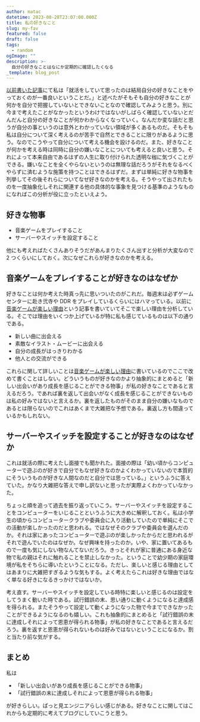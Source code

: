 ```yaml
---
author: matac
datetime: 2023-08-28T23:07:00.000Z
title: 私の好きなこと
slug: my-fav
featured: false
draft: false
tags:
  - random
ogImage: ""
description: >-
  自分の好きなことはなにか定期的に確認したくなる
_template: blog_post
---
```


[以前書いた記事](/posts/job-hunting)にて私は「就活をしていて思ったのは結局自分の好きなことをやっておくのが一番良いということだ。」と述べたがそもそも自分の好きなことが何かを自分で把握していないとできないことなので確認してみようと思う。別に今まで考えたことがなかったというわけではないがしばらく確認していないとだんだんと自分の好きなことが何かわからなくなっていく。なんだか変な話だと思うが自分の事というのは意外とわかっていない領域が多くあるものだ。そもそも私は自分について深く考えるのが苦手で自然とできることに限りがあるように思う。なのでこうやって自分について考える機会を設けるのだ。また、好きなことが何かを考える時は同時に自分の嫌いなことについても考えると良いと思う。それによって本来自由であるはずの人生に取り付けられた透明な枷に気づくことができる。嫌いなことを全くやらないというのは無理な話だろうがそれをなるべくやらずに済むような施策を持つことはできるはずだ。まずは単純に好きな物事を列挙してその後それらについてなぜ好きなのかを考える。そうやって出されたものを一度抽象化しそれに関連する他の具体的な事象を見つける基準のようなものになればこの分析が役に立ったといえよう。

## 好きな物事

- 音楽ゲームをプレイすること
- サーバーやスイッチを設定すること

他にも考えればたくさんありそうだがあんまりたくさん出すと分析が大変なので 2 つくらいにしておく。次になぜこれらが好きなのかを考える。

## 音楽ゲームをプレイすることが好きなのはなぜか

好きなことは何か考えた時真っ先に思いついたのがこれだ。毎週末は必ずゲームセンターに赴き弐寺や DDR をプレイしているくらいにはハマっている。以前に[音楽ゲームが楽しい理由](/posts/why-sound-games-are-so-much-fun)という記事を書いていてそこで楽しい理由を分析している。そこでは理由をいくつか上げているが特に私も感じているものは以下の通りである。

- 新しい曲に出会える
- 素敵なイラスト・ムービーに出会える
- 自分の成長がはっきりわかる
- 他人との交流ができる

これらに関して詳しいことは[音楽ゲームが楽しい理由](/posts/why-sound-games-are-so-much-fun)に書いているのでここで改めて書くことはしない。どういうものが好きなのかより抽象的にまとめると「新しい出会いがあり成長を感じることができる物事」が私の好きなことであると言えるだろう。であれば裏を返して出会いがなく成長を感じることができないものは私の好みではないと言えるか。裏を返したものがそのまま自分の嫌いなものであるとは限らないのでこれはあくまで大雑把な予想である。裏返し方も間違っているかもしれない。

## サーバーやスイッチを設定することが好きなのはなぜか

これは就活の際に考えたし面接でも聞かれた。面接の際は「幼い頃からコンピューターで遊ぶのが好きで自分でもなぜ好きなのかよくわかっていないので本質的にそういうものが好きな人間なのだと自分では思っている。」というふうに答えていた。かなり大雑把な答えで申し訳ないと思ったが実際よくわかっていなかった。

ちょっと順を追って過去を振り返っていこう。サーバーやスイッチを設定することをコンピューターをいじることというふうに大きめに解釈しておく。私は小学生の頃からコンピュータークラブや委員会に入り活動していたので単純にそこでの活動が楽しかったのだと思われる。ではなぜそのクラブや委員会を選んだのか。それは家にあったコンピューターで遊ぶのが楽しかったからだと思われるがそれで遊んでいたのはなぜか。なぜ興味を持ったのか。いや、家に置いてあるもので一度も気にしない物なんてないだろう。きっとそれが家に普通にある身近な物で私の親はそれに触れることを禁止しなかった。ということで幼少期の家庭環境が私をそちらに導いたということになる。ただし、楽しいと感じる理由としてはあまりに大雑把すぎるような気もする。よく考えたらこれは好きな理由ではなく単なる好きになるきっかけではないか。

考え直す。サーバーやスイッチを設定している時特に楽しいと感じるのは設定をしてうまく動いた時である。試行錯誤の末、思い通りに動くようになると達成感を得られる。またそうやって設定して動くようになった物で今までできなかったことができるようになるのも嬉しい。これも抽象的にまとめると「試行錯誤の末に達成しそれによって恩恵が得られる物事」が私の好きなことであると言えるだろう。裏を返すと恩恵が得られないものは好みではないということになるか。割と当たり前な気がする。

## まとめ

私は

- 「新しい出会いがあり成長を感じることができる物事」
- 「試行錯誤の末に達成しそれによって恩恵が得られる物事」

が好きらしい。ぱっと見エンジニアらしい感じがある。好きなことに関してはこれからも定期的に考えてブログにしていこうと思う。
